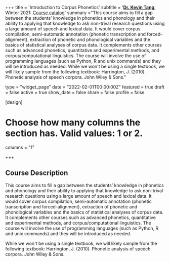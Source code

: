 +++
title = 'Introduction to Corpus Phonetics'
subtitle = '[**Dr. Kevin Tang**](https://slam.phil.hhu.de/authors/kevin/), Winter 2021: [Course catalog](https://lsf.hhu.de/qisserver/rds?state=verpublish&status=init&vmfile=no&moduleCall=webInfo&publishConfFile=webInfo&publishSubDir=veranstaltung&veranstaltung.veranstid=220149)'
summary ="This course aims to fill a gap between the students’ knowledge in phonetics and phonology and their ability to applying that knowledge to ask non-trival research questions using a large amount of speech and lexical data. It would cover corpus compilation, semi-automatic annotation (phonetic transcription and forced-alignment), extraction of phonetic and phonological variables and the basics of statistical analyses of corpus data. It complements other courses such as advanced phonetics, quantitative and experimental methods, and corpus/computational linguistics. The course will involve the use of programming languages (such as Python, R and unix commands) and they will be introduced as needed. While we won't be using a single textbook, we will likely sample from the following textbook: Harrington, J. (2010). Phonetic analysis of speech corpora. John Wiley & Sons."

type = "widget_page"
date = "2022-02-01T00:00:00Z"
featured = true
draft = false
active = true
show_date = false
share = false
profile = false

[design]
  # Choose how many columns the section has. Valid values: 1 or 2.
  columns = "1"

+++

## Course Description
This course aims to fill a gap between the students’ knowledge in phonetics and phonology and their ability to applying that knowledge to ask non-trival research questions using a large amount of speech and lexical data. It would cover corpus compilation, semi-automatic annotation (phonetic transcription and forced-alignment), extraction of phonetic and phonological variables and the basics of statistical analyses of corpus data. It complements other courses such as advanced phonetics, quantitative and experimental methods, and corpus/computational linguistics. The course will involve the use of programming languages (such as Python, R and unix commands) and they will be introduced as needed.

While we won't be using a single textbook, we will likely sample from the following textbook: Harrington, J. (2010). Phonetic analysis of speech corpora. John Wiley & Sons.

